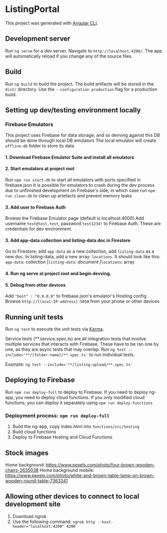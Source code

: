 # ListingPortal

This project was generated with [Angular CLI](https://github.com/angular/angular-cli).

## Development server

Run `ng serve` for a dev server. Navigate to `http://localhost:4200/`. The app will automatically reload if you change any of the source files.

## Build

Run `ng build` to build the project. The build artifacts will be stored in the `dist/` directory. Use the `--configuration production` flag for a production build.

## Setting up dev/testing environment locally

### Firebase Emulators
This project uses Firebase for data storage, and so devving against this DB should be done through local DB emulators
The local emulator will create `offline-db` folder to store its data

#### 1. Download Firebase Emulator Suite and install all emulators
#### 2. Start emulators at project root
Run `npm run start-db` to start all emulators with ports specified in firebase.json
It is possible for emulators to crash during the dev process due to unfinished development on Firebase's side, in which case run `npm run clean-db` to clean up artefacts and prevent memory leaks

#### 3. Add user to Firebase Auth
Browse the Firebase Emulator page (default is localhost:4000)
Add username `test@test.test`, password `test1234!` to Firebase Auth. These are credentials for dev environment.

#### 3. Add app-data collection and listing-data doc in Firestore
Go to Firestore, add `app-data` as a new collection, add `listing-data` as a new doc. In listing-data, add a new array: `locations`. It should look like this:
`app-data`: collection
|_`listing-data`: document
  |_`locations`: array

#### 4. Run ng serve at project root and begin devving.

#### 5. Debug from other devices
Add `"host" : "0.0.0.0"` to firebase.json's emulator's Hosting config
Browse `http://[local-IP-address]:5050` from your phone or other devices

## Running unit tests

Run `ng test` to execute the unit tests via [Karma](https://karma-runner.github.io).

Service tests (**.service.spec.ts) are all integration tests that involve multiple services that interacts with Firebase. These have to be ran one by one, as they are async tests that may overlap. Run `ng test --include='**/[folder-name]/**.spec.ts'` to run individual tests.

Example: `ng test --include='**/listing-upload/**.spec.ts'`

## Deploying to Firebase
Run `npm run deploy-full` to deploy to Firebase.
If you need to deploy ng-app, you need to deploy cloud functions.
If you only modified cloud functions, you can deploy it separately using `npm run deploy-functions`

### Deployment process: `npm run deploy-full`
1. Build the ng-app, copy index.html into `functions/src/hosting`
2. Build cloud functions
3. Deploy to Firebase Hosting and Cloud Functions

## Stock images
Home background: https://www.pexels.com/photo/four-brown-wooden-chairs-2635038
Home background mobile: https://www.pexels.com/photo/white-and-brown-table-lamp-on-brown-wooden-round-table-7363341

## Allowing other devices to connect to local development site
1. Download ngrok
2. Use the following command:
`ngrok http --host-header="localhost:4200" 4200`
